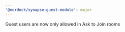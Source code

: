 ```yaml
---
'@nordeck/synapse-guest-module': major
---
```


Guest users are now only allowed in Ask to Join rooms
